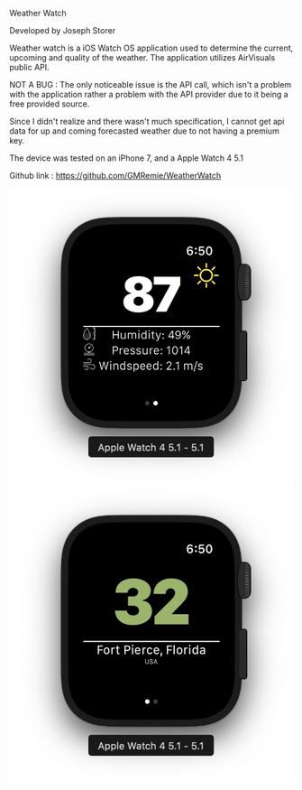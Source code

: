 Weather Watch

Developed by Joseph Storer

Weather watch is a iOS  Watch OS application used to determine the current,
upcoming and quality of the weather. The application utilizes AirVisuals public API.

NOT A BUG : The only noticeable issue is the API call, which isn't a problem with
the application rather a problem with the API provider due to it being a free provided source.

Since I didn't realize and there wasn't much specification, I cannot get api data for 
up and coming forecasted weather due to not having a premium key.

The device was tested on an iPhone 7, and a Apple Watch 4 5.1


Github link : https://github.com/GMRemie/WeatherWatch

![Screenshot](sc1.png)
![Screenshot](sc2.png)
